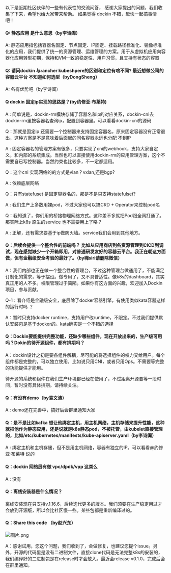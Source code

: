 以下是近期社区伙伴的一些有代表性的交流问答， 感谢大家提出的问题，我们收集了下来，希望也给大家带来帮助。 如果觉得 dockin 不错，赶快一起搞事情吧！

#### Q: 静态应用 是什么意思（by李诗阗）

A: 静态应用指包括容器名固定、节点固定、IP固定、挂载路径标准化、镜像标准化的应用，我们提供了统一的资源管理、运维管理的方案。用于从虚拟机应用向容器化应用转型初期，保持和VM一致的稳定性、用户习惯，且支持有状态的容器

#### Q: 请问dockin 与rancher kubeshpere的区别和定位有啥不同? 最近想做公司的容器云平台 不知道如何选型（byDongSheng）

A: 各有优势吧（by李诗阗）

#### Q dockin 固定ip实现的思路是？(by约修亚·布莱特)

A : 简单说是，dockin-rm模块存储了容器名和ip的对应关系，dockin-cni去dockin-rm里按容器名查询ip，配置到容器里。可以看看dockin-cni的源码

Q：那就是固定ip 还需要一个控制器来支持固定容器名，原来固定容器没有正常退出，这种方案是不是意味着后面起的同名容器永远也分配 不到IP

A : 固定容器名的管理方案有很多，只要实现了cni的webhook，支持大家自定义，和内部的系统集成。当然也可以直接使用dockin-rm的应用管理方案，这个不需要自已写控制器。当然约束也比较多，不一定都适用。

Q：这个cni 实现网络的的方式是vlan？vxlan,还是bgp?

A : 依赖底层网络

Q：只有statefuset 是固定容器名的，那是不是只支持statefulset?

A : 我们生产上多数用裸pod，不过大家也可以搞CRD + Operator来控制pod名

 
Q：我知道了，你们用的桥接物理网络方式。这种差不多就把Pod跟全网打通了。那实际上k8s 原生的service 也不需要用上了咯？

A : 正解，还有需求要基于ip做防火墙。service我们会用到其他地方。

#### Q：后续会提供一个整合性的前端吗？ 比如从应用商店到各资源管理到CICD到调试，现在感觉缺少一个开箱即用，对普通研发友好的容器云平台。我正在朝这方面做，但有金融级安全考验的最好了。（by嗨siri请删除微信）

A：我们内部也正在做一个整合性的管理台，不过这种管理台做通用了，不能满足订制化的需求，等于摆设。做专用了，又不具普适性。像k8s的dashboard，其实真正用的人不多。权限管理过于简陋。如果你有这方面的兴趣，欢迎加入Dockin项目，参与贡献。

Q-1：看介绍是金融级安全，底层除了docker容器引擎，有使用类似kata容器这样的运行时吗 ？

A：暂时只支持docker runtime，支持用户改runtime，不限定。不过我们提供默认安装包是基于docker的。kata确实是一个不错的选择

#### Q：Dockin要能提供完整功能，还缺少哪些组件，现在开放出来的，生产级可用吗？Dokin的待开源组件，都有排期吗？

A：dockin设计之初是要各组件解耦，尽可能的将选择组件的权力交给用户。每个组件都是完整的，可以独立使用，比如说只用CNI，或者只用Ops。不需要等完整的功能提供才能用。

待开源的系统和组件在我们生产环境都已经在使用了，不过距离开源要等一段时间，暂时没有具体排期。请持续关注。


#### Q：有没有demo（by袁文涛）

A : demo还在完善中，搞好后会群里通知大家

#### Q：是不是比如kafka 想让他绑定主机，用主机网络，主机存储来提升性能，这种就把他作为静态应用，还是说就是k8s静态pod，不被托管，由kubelet直接管理的，比如/etc/kubernetes/manifests/kube-apiserver.yaml（by李诗阗）

A : 绑定主机和主机存储，但不是用主机网络，容器有独立的IP。可以看看@约修亚·布莱特 说的

#### Q：dockin 网络层有做 vpc/dpdk/vpp 这类么

A : 没有

#### Q：离线安装器是什么情况？

离线安装现在只支持v.1.16.6，后续迭代更多的版本。我们须要在生产稳定用过才会放到开源版，所以会比社区慢一些。某些包都是重新编译过的。


#### Q：Share this code （by赵兴东）

![图片.png](https://i.loli.net/2021/01/20/k5vDJWrpKqH9MdV.png)

A：感谢试用，您这个问题，我们收到了，会做修复，也建议您提个issue。另外，开源的代码里是没有二进制文件，直接clone代码是无法完整k8s的安装的，我们编译好的二进制包是在release时才会放入。最近会release v0.1.0，完成后会在群里通知。

 






